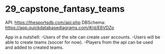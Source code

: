# 29_capstone_fantasy_teams

API: https://thesportsdb.com/api.php
DBSchema: https://app.quickdatabasediagrams.com/#/d/E6VDZp

App in a nutshell: 
-Users of the site can create user accounts.
-Users will be able to create teams (soccer for now).
-Players from the api can be used and added to created teams.